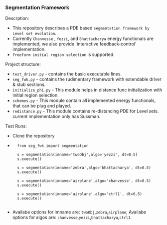 ### Segmentation Framework


Descrption:
 * This repository describes a PDE based `segmentation framework by Level set evolution`.
 * Currently `Chanvesse` , `Yezzi`, and `Bhattacharya` energy functionals are implemented, we also provide `interactive feedback-control' implementation.
 * `Freeform initial region selection` is supported. 
 
Project structure:
* `test_driver.py` - contains the basic executable lines.
* `seg_fwk.py` - contains the rudimentary framework with extendable driver & stub sections.
* `initialize_phi.py` - This module helps in distance func initialization with initial region selection.
* `schemes.py` - This module contain all implemented energy functionals, that can be plug and played.
* `redistance.py` - This module contains re-distancing PDE for Level sets. current implementation only has Sussman.
 
Test Runs:
* Clone the repository
* ```
    from seg_fwk import segmentation
    
    s = segmentation(imname='twoObj',algo='yezzi', dt=0.5)
    s.execute()

    s = segmentation(imname='zebra',algo='bhattacharya', dt=0.5)
    s.execute()
    
    s = segmentation(imname='airplane',algo='chanvesse', dt=0.5)
    s.execute()
    
    s = segmentation(imname='airplane',algo='ctrl1', dt=0.5)
    s.execute()
    
   ```
* Availabe options for imname are: `twoObj`,`zebra`,`airplane`;
  Availabe options for algos are: `chanvesse`,`yezzi`,`bhattacharya`,`ctrl1`.
